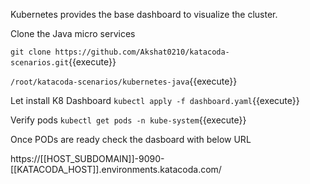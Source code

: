 Kubernetes provides the base dashboard to visualize the cluster. 

Clone the Java micro services

`git clone https://github.com/Akshat0210/katacoda-scenarios.git`{{execute}}

`/root/katacoda-scenarios/kubernetes-java`{{execute}}

Let install K8 Dashboard
`kubectl apply -f dashboard.yaml`{{execute}}

Verify pods
`kubectl get pods -n kube-system`{{execute}}

Once PODs are ready check the dasboard with below URL

https://[[HOST_SUBDOMAIN]]-9090-[[KATACODA_HOST]].environments.katacoda.com/
